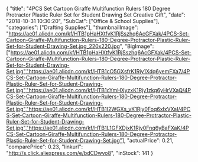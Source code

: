 {
	"title": "4PCS Set Cartoon Giraffe Multifunction Rulers 180 Degree Protractor Plastic Ruler Set for Student Drawing Set Creative Gift",
	"date": "2018-10-31 10:30:20",
	"SubCat": ["Office & School Supplies"],
	"categories": ["Drafting Supplies"],
	"thumbnailImage": "https://ae01.alicdn.com/kf/HTB1pHaHXtfvK1RjSszhq6AcGFXak/4PCS-Set-Cartoon-Giraffe-Multifunction-Rulers-180-Degree-Protractor-Plastic-Ruler-Set-for-Student-Drawing-Set.jpg_220x220.jpg",
	"BigImage": ["https://ae01.alicdn.com/kf/HTB1pHaHXtfvK1RjSszhq6AcGFXak/4PCS-Set-Cartoon-Giraffe-Multifunction-Rulers-180-Degree-Protractor-Plastic-Ruler-Set-for-Student-Drawing-Set.jpg","https://ae01.alicdn.com/kf/HTB1cO5GXsfrK1Rjy1Xdq6yemFXa7/4PCS-Set-Cartoon-Giraffe-Multifunction-Rulers-180-Degree-Protractor-Plastic-Ruler-Set-for-Student-Drawing-Set.jpg","https://ae01.alicdn.com/kf/HTB1cYmHXyzxK1Rjy1zkq6yHrVXaQ/4PCS-Set-Cartoon-Giraffe-Multifunction-Rulers-180-Degree-Protractor-Plastic-Ruler-Set-for-Student-Drawing-Set.jpg","https://ae01.alicdn.com/kf/HTB1I2WGXs_vK1Rjy0Foq6xIxVXaI/4PCS-Set-Cartoon-Giraffe-Multifunction-Rulers-180-Degree-Protractor-Plastic-Ruler-Set-for-Student-Drawing-Set.jpg","https://ae01.alicdn.com/kf/HTB1L1GFXDjxK1Rjy0Fnq6yBaFXaK/4PCS-Set-Cartoon-Giraffe-Multifunction-Rulers-180-Degree-Protractor-Plastic-Ruler-Set-for-Student-Drawing-Set.jpg"],
	"actualPrice": 0.21,
	"comparePrice": 0.23,
	"linkurl": "http://s.click.aliexpress.com/e/bdCDwvo8",
	"inStock": 141
}
